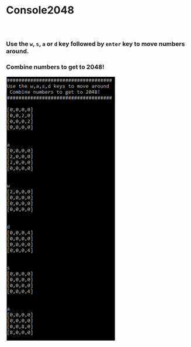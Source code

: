 # **Console2048**
&nbsp;
##
### Use the ```w```, ```s```, ```a``` or ```d``` key followed by ```enter``` key to move numbers around.
### Combine numbers to get to 2048!
![Console](screenshot.PNG)
